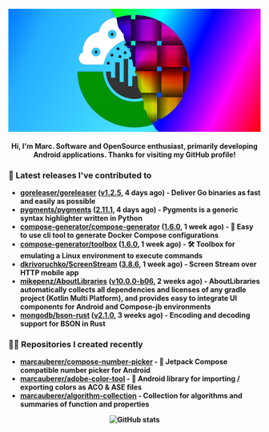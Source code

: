 <p align="center">
	<img src="https://raw.githubusercontent.com/marcauberer/marcauberer/master/images/frontpage-image.jpg">
	<br><br>
	<b>Hi, I'm Marc. Software and OpenSource enthusiast, primarily developing Android applications. Thanks for visiting my GitHub profile!
</p>

### 🚀 Latest releases I've contributed to


- [goreleaser/goreleaser](https://github.com/goreleaser/goreleaser) ([v1.2.5](https://github.com/goreleaser/goreleaser/releases/tag/v1.2.5), 4 days ago) - Deliver Go binaries as fast and easily as possible
- [pygments/pygments](https://github.com/pygments/pygments) ([2.11.1](https://github.com/pygments/pygments/releases/tag/2.11.1), 4 days ago) - Pygments is a generic syntax highlighter written in Python
- [compose-generator/compose-generator](https://github.com/compose-generator/compose-generator) ([1.6.0](https://github.com/compose-generator/compose-generator/releases/tag/1.6.0), 1 week ago) - 🐳 Easy to use cli tool to generate Docker Compose configurations
- [compose-generator/toolbox](https://github.com/compose-generator/toolbox) ([1.6.0](https://github.com/compose-generator/toolbox/releases/tag/1.6.0), 1 week ago) - 🛠️ Toolbox for emulating a Linux environment to execute commands
- [dkrivoruchko/ScreenStream](https://github.com/dkrivoruchko/ScreenStream) ([3.8.6](https://github.com/dkrivoruchko/ScreenStream/releases/tag/3.8.6), 1 week ago) - Screen Stream over HTTP mobile app
- [mikepenz/AboutLibraries](https://github.com/mikepenz/AboutLibraries) ([v10.0.0-b06](https://github.com/mikepenz/AboutLibraries/releases/tag/v10.0.0-b06), 2 weeks ago) - AboutLibraries automatically collects all dependencies and licenses of any gradle project (Kotlin Multi Platform), and provides easy to integrate UI components for Android and Compose-jb environments 
- [mongodb/bson-rust](https://github.com/mongodb/bson-rust) ([v2.1.0](https://github.com/mongodb/bson-rust/releases/tag/v2.1.0), 3 weeks ago) - Encoding and decoding support for BSON in Rust

### 👨‍💻 Repositories I created recently
- [marcauberer/compose-number-picker](https://github.com/marcauberer/compose-number-picker) - 🔢 Jetpack Compose compatible number picker for Android
- [marcauberer/adobe-color-tool](https://github.com/marcauberer/adobe-color-tool) - 🎨 Android library for importing / exporting colors as ACO &amp; ASE files
- [marcauberer/algorithm-collection](https://github.com/marcauberer/algorithm-collection) - Collection for algorithms and summaries of function and properties

<p align="center">
	<img src="https://github-readme-stats.vercel.app/api?username=marcauberer&show_icons=true&theme=dark" alt="GitHub stats">
</p>
